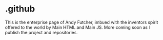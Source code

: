 # .github
This is the enterprise page of Andy Futcher, imbued with the inventors spirit offered to the world by Main HTML and Main JS. More coming soon as I publish the project and repositories.
